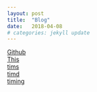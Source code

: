 ```yaml
---
layout: post
title:  "Blog"
date:   2018-04-08
# categories: jekyll update
---
```

<a href="https://github.com/jsonlog/jsonlog.github.io">Github</a><br>
<a href="/">This</a><br>
<a href="https://jsonlog.github.io/tims">tims</a><br>
<a href="https://jsonlog.github.io/timd">timd</a><br>
[timing][timing]

[timing]:   https://github.com/jsonlog/timing